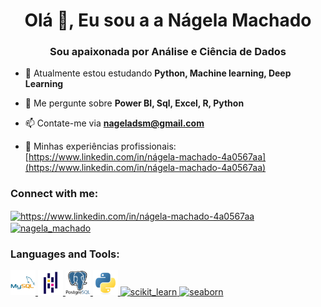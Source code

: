 
<h1 align="center">Olá 👋, Eu sou a a Nágela Machado</h1>
<h3 align="center">Sou apaixonada por Análise e Ciência de Dados</h3>

- 🌱 Atualmente estou estudando **Python, Machine learning, Deep Learning**

- 💬 Me pergunte sobre **Power BI, Sql, Excel, R, Python**

- 📫 Contate-me via **nageladsm@gmail.com**

- 📄 Minhas experiências profissionais: [https://www.linkedin.com/in/nágela-machado-4a0567aa](https://www.linkedin.com/in/nágela-machado-4a0567aa)

<h3 align="left">Connect with me:</h3>
<p align="left">
<a href="https://linkedin.com/in/https://www.linkedin.com/in/nágela-machado-4a0567aa" target="blank"><img align="center" src="https://raw.githubusercontent.com/rahuldkjain/github-profile-readme-generator/master/src/images/icons/Social/linked-in-alt.svg" alt="https://www.linkedin.com/in/nágela-machado-4a0567aa" height="30" width="40" /></a>
<a href="https://instagram.com/nagela_machado" target="blank"><img align="center" src="https://raw.githubusercontent.com/rahuldkjain/github-profile-readme-generator/master/src/images/icons/Social/instagram.svg" alt="nagela_machado" height="30" width="40" /></a>
</p>

<h3 align="left">Languages and Tools:</h3>
<p align="left"> <a href="https://www.mysql.com/" target="_blank" rel="noreferrer"> <img src="https://raw.githubusercontent.com/devicons/devicon/master/icons/mysql/mysql-original-wordmark.svg" alt="mysql" width="40" height="40"/> </a> <a href="https://pandas.pydata.org/" target="_blank" rel="noreferrer"> <img src="https://raw.githubusercontent.com/devicons/devicon/2ae2a900d2f041da66e950e4d48052658d850630/icons/pandas/pandas-original.svg" alt="pandas" width="40" height="40"/> </a> <a href="https://www.postgresql.org" target="_blank" rel="noreferrer"> <img src="https://raw.githubusercontent.com/devicons/devicon/master/icons/postgresql/postgresql-original-wordmark.svg" alt="postgresql" width="40" height="40"/> </a> <a href="https://www.python.org" target="_blank" rel="noreferrer"> <img src="https://raw.githubusercontent.com/devicons/devicon/master/icons/python/python-original.svg" alt="python" width="40" height="40"/> </a> <a href="https://scikit-learn.org/" target="_blank" rel="noreferrer"> <img src="https://upload.wikimedia.org/wikipedia/commons/0/05/Scikit_learn_logo_small.svg" alt="scikit_learn" width="40" height="40"/> </a> <a href="https://seaborn.pydata.org/" target="_blank" rel="noreferrer"> <img src="https://seaborn.pydata.org/_images/logo-mark-lightbg.svg" alt="seaborn" width="40" height="40"/> </a> </p>



<!---
- 👋 Hi, I’m @nageladsm
- 👀 I’m interested in Data Science
- 💞️ I’m looking to collaborate on data science / with the data community
- 📫 How to reach me: nageladsm@gmail.com


nageladsm/nageladsm is a ✨ special ✨ repository because its `README.md` (this file) appears on your GitHub profile.
You can click the Preview link to take a look at your changes.
--->
